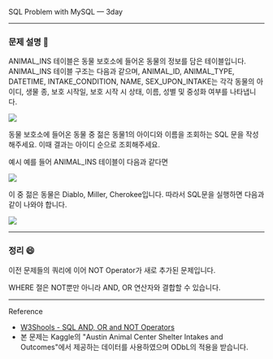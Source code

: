 SQL Problem with MySQL — 3day

---

### **문제 설명 📖**

ANIMAL_INS 테이블은 동물 보호소에 들어온 동물의 정보를 담은 테이블입니다. ANIMAL_INS 테이블 구조는 다음과 같으며, ANIMAL_ID, ANIMAL_TYPE, DATETIME, INTAKE_CONDITION, NAME, SEX_UPON_INTAKE는 각각 동물의 아이디, 생물 종, 보호 시작일, 보호 시작 시 상태, 이름, 성별 및 중성화 여부를 나타냅니다.

![](https://images.velog.io/images/qmasem/post/c618b335-3997-4107-8c59-c1f42b94267e/%E1%84%89%E1%85%B3%E1%84%8F%E1%85%B3%E1%84%85%E1%85%B5%E1%86%AB%E1%84%89%E1%85%A3%E1%86%BA%202021-05-10%20%E1%84%8B%E1%85%A9%E1%84%92%E1%85%AE%203.21.35.png)

동물 보호소에 들어온 동물 중 젊은 동물1의 아이디와 이름을 조회하는 SQL 문을 작성해주세요. 이때 결과는 아이디 순으로 조회해주세요.

예시
예를 들어 ANIMAL_INS 테이블이 다음과 같다면

![](https://images.velog.io/images/qmasem/post/0887d10c-0c13-4be7-8e5c-69c1eea45fd5/%E1%84%89%E1%85%B3%E1%84%8F%E1%85%B3%E1%84%85%E1%85%B5%E1%86%AB%E1%84%89%E1%85%A3%E1%86%BA%202021-05-11%20%E1%84%8B%E1%85%A9%E1%84%92%E1%85%AE%202.59.32.png)

이 중 젊은 동물은 Diablo, Miller, Cherokee입니다. 따라서 SQL문을 실행하면 다음과 같이 나와야 합니다.

![](https://images.velog.io/images/qmasem/post/dc55520c-11d1-4fc8-b096-1f31297dad2e/%E1%84%89%E1%85%B3%E1%84%8F%E1%85%B3%E1%84%85%E1%85%B5%E1%86%AB%E1%84%89%E1%85%A3%E1%86%BA%202021-05-11%20%E1%84%8B%E1%85%A9%E1%84%92%E1%85%AE%202.59.42.png)

---

### 정리 😄

이전 문제들의 쿼리에 이어 NOT Operator가 새로 추가된 문제입니다.

WHERE 절은 NOT뿐만 아니라 AND, OR 연산자와 결합할 수 있습니다.

---

Reference

- [W3Shools - SQL AND, OR and NOT Operators](https://www.w3schools.com/sql/sql_and_or.asp)
- 본 문제는 Kaggle의 "Austin Animal Center Shelter Intakes and Outcomes"에서 제공하는 데이터를 사용하였으며 ODbL의 적용을 받습니다.
